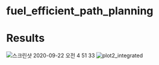 # fuel_efficient_path_planning

# Results
![스크린샷 2020-09-22 오전 4 51 33](https://user-images.githubusercontent.com/40379815/100629813-157e9080-336d-11eb-807e-31121649bea2.png)
![plot2_integrated](https://user-images.githubusercontent.com/40379815/100629864-23ccac80-336d-11eb-8d4f-3672e1413d82.gif)
